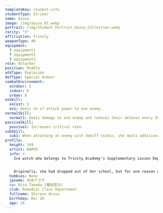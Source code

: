 ```yaml
---
templateKey: student-info
studentType: Striker
name: Azusa
image: /img/azusa_01.webp
portrait: /img/Student_Portrait_Azusa_Collection.webp
rarity: "3"
affiliation: Trinity
weaponType: AR
equipment:
  ? equipment1
  ? equipment2
  ? equipment3
role: Attacker
position: Middle
atkType: Explosion
defType: Special Armour
combatEnvironment:
  outdoor: S
  indoor: D
  urban: B
exSkill:
  exCost: 5
  ex1: Deals x% of attack power to one enemy.
normalSkill:
  normal1: Deals damage to one enemy and reduces their defense every 30 seconds.
passiveSkill:
  passive1: Increases critical rate.
subSkill:
  sub1: When attacking an enemy with debuff status, she deals additional damage.
profile:
  height: 149
  artist: NAMYO
  info: >-
    Ice witch who belongs to Trinity Academy's Supplementary Lesson Department.


    Originally, she had dropped out of her school, but for one reason or another, she has returned to school and is working on her schoolwork again. She is lonely, but she voluntarily keeps her distance for fear of bothering others and is worried by the students in the Supplementary Lesson Department.
  hobbies: None
  jpname: 白洲アズサ
  cv: Risa Taneda (種田梨沙)
  club: Remedial Class Department
  fullname: Shirasu Azusa
  birthday: Dec 26
  age: 16
---
```

